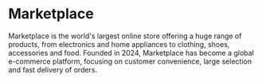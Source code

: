 # Marketplace
Marketplace is the world's largest online store offering a huge range of products, from electronics and home appliances to clothing, shoes, accessories and food.
Founded in 2024, Marketplace has become a global e-commerce platform, focusing on customer convenience, large selection and fast delivery of orders.
